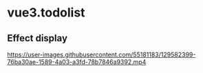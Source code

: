 # vue3.todolist 
## Effect display
https://user-images.githubusercontent.com/55181183/129582399-76ba30ae-1589-4a03-a3fd-78b7846a9392.mp4